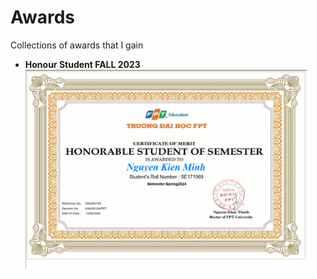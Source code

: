 # Awards
Collections of awards that I gain 
- **Honour Student FALL 2023** <br>
    <img src="CertificateFPTU/Honour.png" alt="Certificate" width = 450> <br><br>
